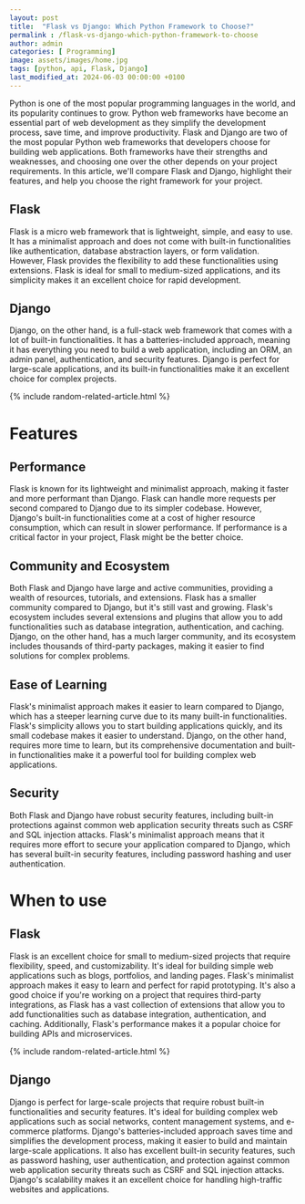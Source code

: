 ```yaml
---
layout: post
title:  "Flask vs Django: Which Python Framework to Choose?"
permalink : /flask-vs-django-which-python-framework-to-choose
author: admin
categories: [ Programming]
image: assets/images/home.jpg
tags: [python, api, Flask, Django]
last_modified_at: 2024-06-03 00:00:00 +0100
---
```



Python is one of the most popular programming languages in the world, and its popularity continues to grow. Python web frameworks have become an essential part of web development as they simplify the development process, save time, and improve productivity. Flask and Django are two of the most popular Python web frameworks that developers choose for building web applications. Both frameworks have their strengths and weaknesses, and choosing one over the other depends on your project requirements. In this article, we'll compare Flask and Django, highlight their features, and help you choose the right framework for your project.

## Flask
Flask is a micro web framework that is lightweight, simple, and easy to use. It has a minimalist approach and does not come with built-in functionalities like authentication, database abstraction layers, or form validation. However, Flask provides the flexibility to add these functionalities using extensions. Flask is ideal for small to medium-sized applications, and its simplicity makes it an excellent choice for rapid development.

## Django
Django, on the other hand, is a full-stack web framework that comes with a lot of built-in functionalities. It has a batteries-included approach, meaning it has everything you need to build a web application, including an ORM, an admin panel, authentication, and security features. Django is perfect for large-scale applications, and its built-in functionalities make it an excellent choice for complex projects.

{% include random-related-article.html %}

# Features
## Performance
Flask is known for its lightweight and minimalist approach, making it faster and more performant than Django. Flask can handle more requests per second compared to Django due to its simpler codebase. However, Django's built-in functionalities come at a cost of higher resource consumption, which can result in slower performance. If performance is a critical factor in your project, Flask might be the better choice.

## Community and Ecosystem
Both Flask and Django have large and active communities, providing a wealth of resources, tutorials, and extensions. Flask has a smaller community compared to Django, but it's still vast and growing. Flask's ecosystem includes several extensions and plugins that allow you to add functionalities such as database integration, authentication, and caching. Django, on the other hand, has a much larger community, and its ecosystem includes thousands of third-party packages, making it easier to find solutions for complex problems.

## Ease of Learning
Flask's minimalist approach makes it easier to learn compared to Django, which has a steeper learning curve due to its many built-in functionalities. Flask's simplicity allows you to start building applications quickly, and its small codebase makes it easier to understand. Django, on the other hand, requires more time to learn, but its comprehensive documentation and built-in functionalities make it a powerful tool for building complex web applications.

## Security
Both Flask and Django have robust security features, including built-in protections against common web application security threats such as CSRF and SQL injection attacks. Flask's minimalist approach means that it requires more effort to secure your application compared to Django, which has several built-in security features, including password hashing and user authentication.

# When to use
## Flask
Flask is an excellent choice for small to medium-sized projects that require flexibility, speed, and customizability. It's ideal for building simple web applications such as blogs, portfolios, and landing pages. Flask's minimalist approach makes it easy to learn and perfect for rapid prototyping. It's also a good choice if you're working on a project that requires third-party integrations, as Flask has a vast collection of extensions that allow you to add functionalities such as database integration, authentication, and caching. Additionally, Flask's performance makes it a popular choice for building APIs and microservices.

{% include random-related-article.html %}

## Django
Django is perfect for large-scale projects that require robust built-in functionalities and security features. It's ideal for building complex web applications such as social networks, content management systems, and e-commerce platforms. Django's batteries-included approach saves time and simplifies the development process, making it easier to build and maintain large-scale applications. It also has excellent built-in security features, such as password hashing, user authentication, and protection against common web application security threats such as CSRF and SQL injection attacks. Django's scalability makes it an excellent choice for handling high-traffic websites and applications.
